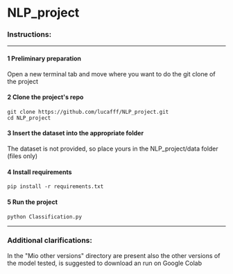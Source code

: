 # NLP_project

### Instructions:
***

#### 1 Preliminary preparation

Open a new terminal tab and move where you want to do the git clone of the project

#### 2 Clone the project's repo 
```
git clone https://github.com/lucafff/NLP_project.git
cd NLP_project
```

#### 3 Insert the dataset into the appropriate folder
The dataset is not provided, so place yours in the NLP_project/data folder (files only)

#### 4 Install requirements
```
pip install -r requirements.txt
```

#### 5 Run the project
```
python Classification.py
```

***
### Additional clarifications: 

In the "Mio other versions" directory are present also the other versions of the model tested, is suggested to download an run on Google Colab









